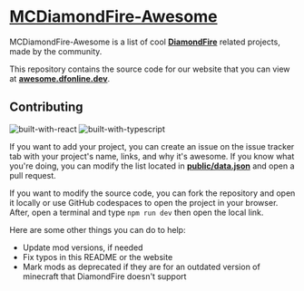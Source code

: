 # [MCDiamondFire-Awesome](https://awesome.dfonline.dev)

MCDiamondFire-Awesome is a list of cool [**DiamondFire**](https://mcdiamondfire.com) related projects, made by the community.

This repository contains the source code for our website that you can view at [**awesome.dfonline.dev**](https://awesome.dfonline.dev).

## Contributing
![built-with-react](https://cdn.jsdelivr.net/npm/@intergrav/devins-badges@3.1.0/assets/compact/built-with/react_vector.svg)
![built-with-typescript](https://cdn.jsdelivr.net/npm/@intergrav/devins-badges@3.1.0/assets/compact/built-with/typescript_vector.svg)

If you want to add your project, you can create an issue on the issue tracker tab with your project's name, links, and why it's awesome. If you know what you're doing, you can modify the list located in [**public/data.json**](public/data.json) and open a pull request.

If you want to modify the source code, you can fork the repository and open it locally or use GitHub codespaces to open the project in your browser. After, open a terminal and type `npm run dev` then open the local link.

Here are some other things you can do to help:
* Update mod versions, if needed
* Fix typos in this README or the website
* Mark mods as deprecated if they are for an outdated version of minecraft that DiamondFire doesn't support
